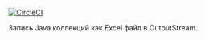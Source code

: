 [![CircleCI](https://circleci.com/gh/MaximAndreev/to-excel/tree/master.svg?style=svg&circle-token=3c1eba2579bf788168021df9b821b35e5a7db9fd)](https://circleci.com/gh/MaximAndreev/to-excel/tree/master)

Запись Java коллекций как Excel файл в OutputStream.
